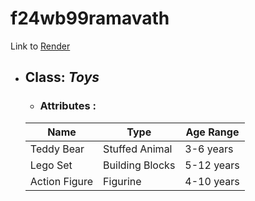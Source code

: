 # f24wb99ramavath
Link to [Render](https://f24wb99ramavath.onrender.com)

* ## Class: *Toys*
    * ### Attributes :
      
    | Name | Type | Age Range |
    |----------|----------|----------|
    | Teddy Bear   | Stuffed Animal   | 3-6 years  |
    | Lego Set  | Building Blocks   | 5-12 years   |
    | Action Figure   | Figurine  | 4-10 years  |
